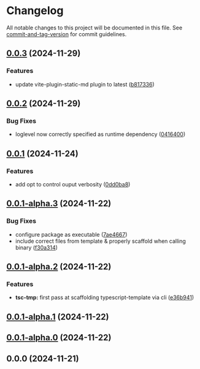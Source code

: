 # Changelog

All notable changes to this project will be documented in this file. See [commit-and-tag-version](https://github.com/absolute-version/commit-and-tag-version) for commit guidelines.

## [0.0.3](https://github.com/andrew-chang-dewitt/create-vite-ssg/compare/v0.0.2...v0.0.3) (2024-11-29)


### Features

* update vite-plugin-static-md plugin to latest ([b817336](https://github.com/andrew-chang-dewitt/create-vite-ssg/commit/b8173364280df7cd0e2536d277915e0a92620a02))

## [0.0.2](https://github.com/andrew-chang-dewitt/create-vite-ssg/compare/v0.0.1...v0.0.2) (2024-11-29)


### Bug Fixes

* loglevel now correctly specified as runtime dependency ([0416400](https://github.com/andrew-chang-dewitt/create-vite-ssg/commit/0416400ef1fdbd1b32bdf9ecb561d03ceec6ac1d))

## [0.0.1](https://github.com/andrew-chang-dewitt/create-vite-ssg/compare/v0.0.1-alpha.3...v0.0.1) (2024-11-24)


### Features

* add opt to control ouput verbosity ([0dd0ba8](https://github.com/andrew-chang-dewitt/create-vite-ssg/commit/0dd0ba84d385f8e537f65d586434e7b8cdd4c268))

## [0.0.1-alpha.3](https://github.com/andrew-chang-dewitt/create-vite-ssg/compare/v0.0.1-alpha.2...v0.0.1-alpha.3) (2024-11-22)


### Bug Fixes

* configure package as executable ([7ae4667](https://github.com/andrew-chang-dewitt/create-vite-ssg/commit/7ae4667c06ca7860483a759edfdb2f94ae5b9f06))
* include correct files from template & properly scaffold when calling binary ([f30a314](https://github.com/andrew-chang-dewitt/create-vite-ssg/commit/f30a314c505a4d14a57814439a2291d56078e598))

## [0.0.1-alpha.2](https://github.com/andrew-chang-dewitt/create-vite-ssg/compare/v0.0.1-alpha.1...v0.0.1-alpha.2) (2024-11-22)


### Features

* **tsc-tmp:** first pass at scaffolding typescript-template via cli ([e36b941](https://github.com/andrew-chang-dewitt/create-vite-ssg/commit/e36b94145b7534035dcfc8a72a7ee352a42b3c4c))

## [0.0.1-alpha.1](https://github.com/andrew-chang-dewitt/create-vite-ssg/compare/v0.0.1-alpha.0...v0.0.1-alpha.1) (2024-11-22)

## [0.0.1-alpha.0](https://github.com/andrew-chang-dewitt/create-vite-ssg/compare/v0.0.0...v0.0.1-alpha.0) (2024-11-22)

## 0.0.0 (2024-11-21)
